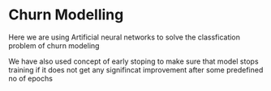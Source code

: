 # Churn Modelling 

Here we are using Artificial neural networks to solve the classfication problem of churn modeling 

We have also used concept of early stoping to make sure that model stops training if it does not get any signifincat improvement after some predefined no of epochs




